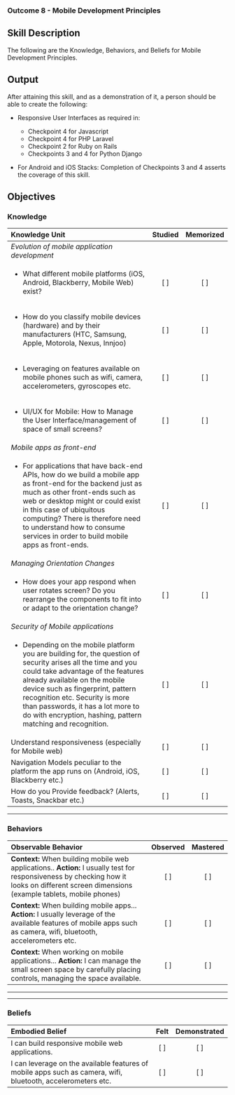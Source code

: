### Outcome 8 - Mobile Development Principles
## Skill Description
The following are the Knowledge, Behaviors, and Beliefs for Mobile Development Principles.

## Output

After attaining this skill, and as a demonstration of it, a person should be able to create the following:

- Responsive User Interfaces as required in:
  - Checkpoint 4 for Javascript
  - Checkpoint 4 for PHP Laravel
  - Checkpoint 2 for Ruby on Rails
  - Checkpoints 3 and 4 for Python Django


- For Android and iOS Stacks: Completion of Checkpoints 3 and 4 asserts the coverage of this skill.

## Objectives
### Knowledge

| Knowledge Unit   |      Studied      | Memorized |
|:-------------|:------------------:|:--------:|
| _Evolution of mobile application development_ | | |
    <ul><li>What different mobile platforms (iOS, Android, Blackberry, Mobile Web) exist?</li></ul> | [ ] | [ ] |
    <ul><li>How do you classify mobile devices (hardware) and by their manufacturers (HTC, Samsung, Apple, Motorola, Nexus, Innjoo)</li></ul> |[ ] | [ ] |
    <ul><li>Leveraging on features available on mobile phones such as wifi, camera, accelerometers, gyroscopes etc.</li></ul> | [ ] | [ ]  |
| <ul><li>UI/UX for Mobile: How to Manage the User Interface/management of space of small screens?</li></ul> | [ ] |  [ ] |
| _Mobile apps as front-end_ | | |
<ul><li>For applications that have back-end APIs, how do we build a mobile app as front-end for the backend just as much as other front-ends such as web or desktop might or could exist in this case of ubiquitous computing? There is therefore need to understand how to consume services in order to build mobile apps as front-ends.</li></ul>| [ ] |    [ ] |
| _Managing Orientation Changes_ | | |
<ul><li>How does your app respond when user rotates screen? Do you rearrange the components to fit into or adapt to the orientation change?</li></ul> | [ ] |    [ ] |
| _Security of Mobile applications_ | | |
<ul><li>Depending on the mobile platform you are building for, the question of security arises all the time and you could take advantage of the features already available on the mobile device such as fingerprint, pattern recognition etc. Security is more than passwords, it has a lot more to do with encryption, hashing, pattern matching and recognition.</li></ul> | [ ] | [ ] |
| Understand responsiveness (especially for Mobile web) | [ ] |    [ ] |
| Navigation Models peculiar to the platform the app runs on (Android, iOS, Blackberry etc.) | [ ] | [ ] |
| How do you Provide feedback? (Alerts, Toasts, Snackbar etc.) | [ ] |    [ ] |


----------


### Behaviors

| Observable Behavior   |      Observed      | Mastered |
|:-------------|:------------------:|:--------:|
| **Context:** When building mobile web applications.. **Action:** I usually test for responsiveness by checking how it looks on different screen dimensions (example tablets, mobile phones) | [ ] | [ ]  |
| **Context:** When building mobile apps... **Action:** I usually leverage of the available features of mobile apps such as camera, wifi, bluetooth, accelerometers etc. |   [ ]   |   [ ] |
| **Context:** When working on mobile applications... **Action:** I can manage the small screen space by carefully placing controls, managing the space available. |   [ ]   |   [ ] |
----------


----------

### Beliefs

| Embodied Belief   |      Felt      | Demonstrated |
|:-------------|:------------------:|:--------:|
| I can build responsive mobile web applications. | [ ] | [ ]  |
| I can leverage on the available features of mobile apps such as camera, wifi, bluetooth, accelerometers etc.|   [ ]   |   [ ] |
